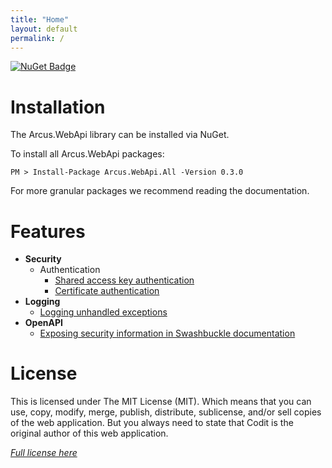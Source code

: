 ```yaml
---
title: "Home"
layout: default
permalink: /
---
```


[![NuGet Badge](https://buildstats.info/nuget/Arcus.WebApi.All?packageVersion=0.3.0)](https://www.nuget.org/packages/Arcus.WebApi.All/0.3.0)


# Installation

The Arcus.WebApi library can be installed via NuGet.

To install all Arcus.WebApi packages:

```shell
PM > Install-Package Arcus.WebApi.All -Version 0.3.0
```

For more granular packages we recommend reading the documentation.

# Features

- **Security**
    - Authentication
        - [Shared access key authentication](features/security/auth/shared-access-key)
        - [Certificate authentication](features/security/auth/certificate)
- **Logging**
    - [Logging unhandled exceptions](features/logging)
- **OpenAPI**
    - [Exposing security information in Swashbuckle documentation](features/openapi/security-definitions)

# License
This is licensed under The MIT License (MIT). Which means that you can use, copy, modify, merge, publish, distribute, sublicense, and/or sell copies of the web application. But you always need to state that Codit is the original author of this web application.

*[Full license here](https://github.com/arcus-azure/arcus.webapi/blob/master/LICENSE)*